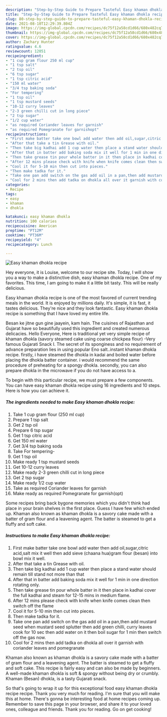 ```yaml
---
description: "Step-by-Step Guide to Prepare Tasteful Easy khaman dhokla recipe"
title: "Step-by-Step Guide to Prepare Tasteful Easy khaman dhokla recipe"
slug: 80-step-by-step-guide-to-prepare-tasteful-easy-khaman-dhokla-recipe
date: 2021-08-10T12:29:39.804Z
image: https://img-global.cpcdn.com/recipes/dc75f12a58cd1d66/680x482cq70/easy-khaman-dhokla-recipe-recipe-main-photo.jpg
thumbnail: https://img-global.cpcdn.com/recipes/dc75f12a58cd1d66/680x482cq70/easy-khaman-dhokla-recipe-recipe-main-photo.jpg
cover: https://img-global.cpcdn.com/recipes/dc75f12a58cd1d66/680x482cq70/easy-khaman-dhokla-recipe-recipe-main-photo.jpg
author: Zachary Hunter
ratingvalue: 4.6
reviewcount: 12051
recipeingredient:
- "1 cup gram flour 250 ml cup"
- "1 tsp salt"
- "2 tsp oil"
- "6 tsp sugar"
- "1 tsp citric acid"
- "150 ml water"
- "3/4 tsp baking soda"
- "For tempering"
- "1 tsp oil"
- "1 tsp mustard seeds"
- "10-12 curry leaves"
- "2-3 green chilli cut in long piece"
- "2 tsp sugar"
- "1/2 cup water"
- "as required Coriander leaves for garnish"
- "as required Pomegranate for garnishopt"
recipeinstructions:
- "First make batter take one bowl add water then add oil,sugar,citric acid,salt mix it well then add sieve (chaana hua)gram flour (besan) into bowl mix it well."
- "After that take a tin Grease with oil."
- "Then take big kadhai add 1 cup water then place a stand water should remain till stand not more than that"
- "After that in batter add baking soda mix it well for 1 min in one direction rotating only."
- "Then take grease tin pour whole batter in it then place in kadhai cover the full kadhai and steam for 12-15 mins in medium flame."
- "After 12 mins please check with knife when knife comes clean then switch off the flame"
- "Cool it for 5-10 min then cut into pieces."
- "Then make tadka for it."
- "Take one pan add switch on the gas add oil in a pan,then add mustard seed when mustard seed splutter then add green chilli, curry leaves cook for 10 sec then add water on it then boil sugar for 1 min then switch off the gas now."
- "Cool for 2 mins then add tadka on dhokla all over it garnish with coriander leaves and pomegranate"
categories:
- Recipe
tags:
- easy
- khaman
- dhokla

katakunci: easy khaman dhokla 
nutrition: 100 calories
recipecuisine: American
preptime: "PT12M"
cooktime: "PT36M"
recipeyield: "4"
recipecategory: Lunch

---
```



![Easy khaman dhokla recipe](https://img-global.cpcdn.com/recipes/dc75f12a58cd1d66/680x482cq70/easy-khaman-dhokla-recipe-recipe-main-photo.jpg)

Hey everyone, it is Louise, welcome to our recipe site. Today, I will show you a way to make a distinctive dish, easy khaman dhokla recipe. One of my favorites. This time, I am going to make it a little bit tasty. This will be really delicious.

Easy khaman dhokla recipe is one of the most favored of current trending meals in the world. It is enjoyed by millions daily. It's simple, it is fast, it tastes delicious. They're nice and they look fantastic. Easy khaman dhokla recipe is something that I have loved my entire life.

Besan ke jitne gun gine jaayein, kam hain. The cuisines of Rajasthan and Gujarat have so beautifully used this ingredient and created numerous delicacies. Hello Everyone, Here is traditional yet very simple recipe of khaman dhokla (savory steamed cake using coarse chickpea flour) -Very famous Gujarati Snack I. The secret of its sponginess and no requirement of advance preparation lies in using popular Eno salt..instant khaman dhokla recipe. firstly, i have steamed the dhokla in kadai and boiled water before placing the dhokla batter container. i would recommend the same procedure of preheating for a spongy dhokla. secondly, you can also prepare dhokla in the microwave if you do not have access to a.


To begin with this particular recipe, we must prepare a few components. You can have easy khaman dhokla recipe using 16 ingredients and 10 steps. Here is how you can achieve it.

<!--inarticleads1-->

##### The ingredients needed to make Easy khaman dhokla recipe:

1. Take 1 cup gram flour (250 ml cup)
1. Prepare 1 tsp salt
1. Get 2 tsp oil
1. Prepare 6 tsp sugar
1. Get 1 tsp citric acid
1. Get 150 ml water
1. Get 3/4 tsp baking soda
1. Take For tempering-
1. Get 1 tsp oil
1. Make ready 1 tsp mustard seeds
1. Get 10-12 curry leaves
1. Make ready 2-3 green chilli cut in long piece
1. Get 2 tsp sugar
1. Make ready 1/2 cup water
1. Take as required Coriander leaves for garnish
1. Make ready as required Pomegranate for garnish(opt)


Some recipes bring back bygone memories which you didn&#39;t think had place in your brain shelves in the first place. Guess I have few which ended up. Khaman also known as khaman dhokla is a savory cake made with a batter of gram flour and a leavening agent. The batter is steamed to get a fluffy and soft cake. 

<!--inarticleads2-->

##### Instructions to make Easy khaman dhokla recipe:

1. First make batter take one bowl add water then add oil,sugar,citric acid,salt mix it well then add sieve (chaana hua)gram flour (besan) into bowl mix it well.
1. After that take a tin Grease with oil.
1. Then take big kadhai add 1 cup water then place a stand water should remain till stand not more than that
1. After that in batter add baking soda mix it well for 1 min in one direction rotating only.
1. Then take grease tin pour whole batter in it then place in kadhai cover the full kadhai and steam for 12-15 mins in medium flame.
1. After 12 mins please check with knife when knife comes clean then switch off the flame
1. Cool it for 5-10 min then cut into pieces.
1. Then make tadka for it.
1. Take one pan add switch on the gas add oil in a pan,then add mustard seed when mustard seed splutter then add green chilli, curry leaves cook for 10 sec then add water on it then boil sugar for 1 min then switch off the gas now.
1. Cool for 2 mins then add tadka on dhokla all over it garnish with coriander leaves and pomegranate


Khaman also known as khaman dhokla is a savory cake made with a batter of gram flour and a leavening agent. The batter is steamed to get a fluffy and soft cake. This recipe is fairly easy and can also be made by beginners. A well-made khaman dhokla is soft &amp; spongy without being dry or crumbly. Khaman (Besan) dhokla, is a tasty Gujarati snack. 

So that's going to wrap it up for this exceptional food easy khaman dhokla recipe recipe. Thank you very much for reading. I'm sure that you will make this at home. There's gonna be interesting food at home recipes coming up. Remember to save this page in your browser, and share it to your loved ones, colleague and friends. Thank you for reading. Go on get cooking!
